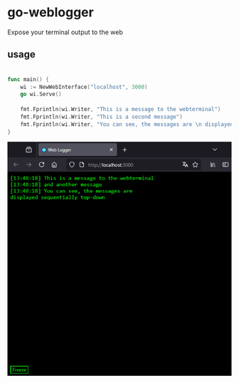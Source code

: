 # go-weblogger

Expose your terminal output to the web

## usage

```go

func main() {
    wi := NewWebInterface("localhost", 3000)
    go wi.Serve()

    fmt.Fprintln(wi.Writer, "This is a message to the webterminal")
    fmt.Fprintln(wi.Writer, "This is a second message")
    fmt.Fprintln(wi.Writer, "You can see, the messages are \n displayed sequentially top-down")
}
```

![example output](./example.png)
